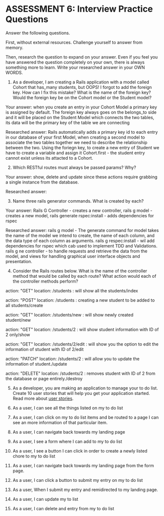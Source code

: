 # ASSESSMENT 6: Interview Practice Questions

Answer the following questions.

First, without external resources. Challenge yourself to answer from memory.

Then, research the question to expand on your answer. Even if you feel you have answered the question completely on your own, there is always something more to learn. Write your researched answer in your OWN WORDS.

1. As a developer, I am creating a Rails application with a model called Cohort that has_many students, but OOPS! I forgot to add the foreign key. How can I fix this mistake? What is the name of the foreign key? Would the foreign key be on the Cohort model or the Student model?

Your answer: when you create an entry in your Cohort Model a primary key is assigned by default. The foreign key always goes on the belongs_to side and it will be placed on the Student Model which connects the two tables, its data will be the primary key of the table we are connecting 

Researched answer:  Rails automatically adds a primary key id to each entry in our database of your first Model, when creating a second model to associate the two tables together we need to describe the relationship between the two. Using the foriegn key, to create a new entry of Student we have to create a variable and assign it Cohort.first - the student entry cannot exist unless its attacted to a Cohort.

2. Which RESTful routes must always be passed params? Why?

Your answer: show, delete and update since these actions require grabbing a single instance from the database.

Researched answer:

3. Name three rails generator commands. What is created by each? 

Your answer: Rails G 
Controller - creates a new controller, rails g model - creates a new model, rails generate rspec:install - adds dependencies for rspec

Researched answer: rails g model - The generate command for model takes the name of the model we intend to create, the name of each column, and the data type of each column as arguments. rails g respec:install - wil add dependencies for rspec which cab used to implement TDD and Validations. rails g ne controller - to handle requests and retrieve the data from the model, and views for handling graphical user interface objects and presentation.

4. Consider the Rails routes below. What is the name of the controller method that would be called by each route? What action would each of the controller methods perform?

action: "GET" location: /students : will show all the students/index

action: "POST" location: /students : creating a new student to be added to all students/create

action: "GET" location: /students/new : will show newly created student/new

action: "GET" location: /students/2 : will show student information with ID of 2 only/show

action: "GET" location: /students/2/edit : will show you the option to edit the information of student with ID of 2/edit

action: "PATCH" location: /students/2 : will allow you to update the information of student./update

action: "DELETE" location: /students/2 : removes student with ID of 2 from the database or page entirely./destroy

5. As a developer, you are making an application to manage your to do list. Create 10 user stories that will help you get your application started. Read more about [user stories](https://www.atlassian.com/agile/project-management/user-stories).

1. As a user, I can see all the things listed on my to do list

2. As a user, I can click on my to do list items and be routed to a page I can see an more information of that particular item.

3. As a user, I can navigate back towards my landing page 

4. As a user, I see a form where I can add to my to do list

5. As a user, I see a button I can click in order to create a newly listed chore to my to do list

6. As a user, I can navigate back towards my landing page from the form page.

7. As a user, I can click a button to submit my entry on my to do list

8. As a user, When I submit my entry and remidirected to my landing page.

9. As a user, I can update my to list

10. As a user, I can delete and entry from my to do list
